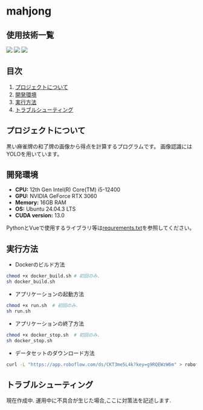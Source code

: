 # mahjong

## 使用技術一覧

<img src="https://img.shields.io/badge/-Vue.js-4FC08D.svg?logo=vue.js&style=plastic">
<img src="https://img.shields.io/badge/-Python-3776AB.svg?logo=python&style=plastic">
<img src="https://img.shields.io/badge/-Ubuntu-E95420.svg?logo=ubuntu&style=plastic">



## 目次

1. [プロジェクトについて](#プロジェクトについて)
2. [開発環境](#開発環境)
3. [実行方法](#実行方法)
4. [トラブルシューティング](#トラブルシューティング)

## プロジェクトについて
黒い麻雀牌の和了牌の画像から得点を計算するプログラムです。
画像認識にはYOLOを用いています。

## 開発環境
- **CPU:** 12th Gen Intel(R) Core(TM) i5-12400
- **GPU:** NVIDIA GeForce RTX 3060
- **Memory:** 16GB RAM
- **OS:** Ubuntu 24.04.3 LTS
- **CUDA version:** 13.0

PythonとVueで使用するライブラリ等は[requrements.txt](backend/requirements.txt)を参照してください。

## 実行方法
- Dockerのビルド方法
```sh
chmod +x docker_build.sh # 初回のみ.
sh docker_build.sh
```

- アプリケーションの起動方法
```sh
chmod +x run.sh  # 初回のみ.
sh run.sh
```

- アプリケーションの終了方法
```sh
chmod +x docker_stop.sh  # 初回のみ.
sh docker_stop.sh
```

- データセットのダウンロード方法
```sh
curl -L "https://app.roboflow.com/ds/CKT3me5L4k?key=g9RQEWzW6m" > roboflow.zip; unzip roboflow.zip -d ml/data; rm roboflow.zip
```

## トラブルシューティング
現在作成中.
運用中に不具合が生じた場合,ここに対策法を記述します.
